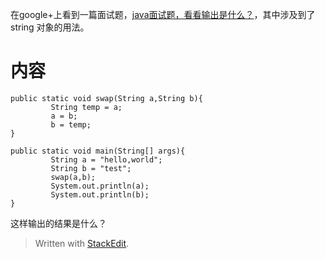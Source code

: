 在google+上看到一篇面试题，[java面试题，看看输出是什么？][1]，其中涉及到了string
对象的用法。

内容
=======
    public static void swap(String a,String b){
        	 String temp = a;
        	 a = b;
        	 b = temp;
    }
         
    public static void main(String[] args){
        	 String a = "hello,world";
        	 String b = "test";
        	 swap(a,b);
        	 System.out.println(a);
        	 System.out.println(b);
    }
这样输出的结果是什么？



> Written with [StackEdit](http://benweet.github.io/stackedit/).


  [1]: http://www.codelect.net/InterviewQuestions/Java%20Junior%20Level%20Test